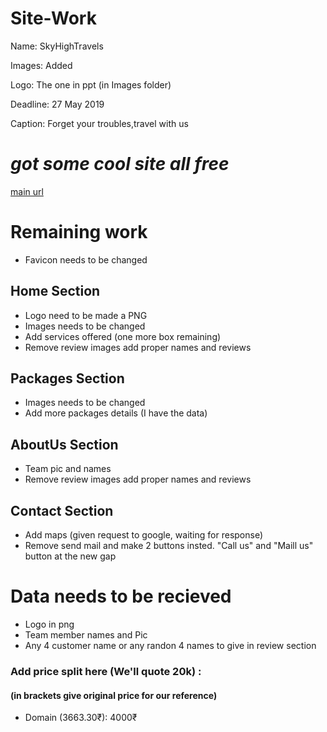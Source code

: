 # Site-Work

Name: SkyHighTravels

Images: Added

Logo: The one in ppt (in Images folder)

Deadline: 27 May 2019

Caption: Forget your troubles,travel with us

# *got some cool site all free*
[main url](https://colorlib.com/wp/free-travel-website-templates/)

# Remaining work
- Favicon needs to be changed
## Home Section
- Logo need to be made a PNG
- Images needs to be changed
- Add services offered (one more box remaining)
- Remove review images add proper names and reviews
## Packages Section
- Images needs to be changed
- Add more packages details (I have the data)
## AboutUs Section
- Team pic and names
- Remove review images add proper names and reviews
## Contact Section
- Add maps (given request to google, waiting for response)
- Remove send mail and make 2 buttons insted. "Call us" and "Maill us" button at the new gap

# Data needs to be recieved
- Logo in png
- Team member names and Pic
- Any 4 customer name or any randon 4 names to give in review section

### Add price split here (We'll quote 20k) :
#### (in brackets give original price for our reference)
- Domain (3663.30₹): 4000₹
